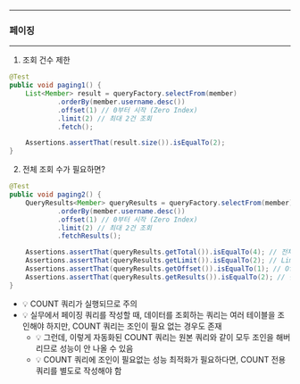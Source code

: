 -----
### 페이징
-----
1. 조회 건수 제한
```java
@Test
public void paging1() {
    List<Member> result = queryFactory.selectFrom(member)
            .orderBy(member.username.desc())
            .offset(1) // 0부터 시작 (Zero Index)
            .limit(2) // 최대 2건 조회
            .fetch();

    Assertions.assertThat(result.size()).isEqualTo(2);
}
```

2. 전체 조회 수가 필요하면?
```java
@Test
public void paging2() {
    QueryResults<Member> queryResults = queryFactory.selectFrom(member)
            .orderBy(member.username.desc())
            .offset(1) // 0부터 시작 (Zero Index)
            .limit(2) // 최대 2건 조회
            .fetchResults();

    Assertions.assertThat(queryResults.getTotal()).isEqualTo(4); // 전체 조회 개수
    Assertions.assertThat(queryResults.getLimit()).isEqualTo(2); // Limit 개수
    Assertions.assertThat(queryResults.getOffset()).isEqualTo(1); // Offset 위치
    Assertions.assertThat(queryResults.getResults()).isEqualTo(2); // 결과 개수
}
```
  - 💡 COUNT 쿼리가 실행되므로 주의
  - 💡 실무에서 페이징 쿼리를 작성할 때, 데이터를 조회하는 쿼리는 여러 테이블을 조인해야 하지만, COUNT 쿼리는 조인이 필요 없는 경우도 존재
     + 💡 그런데, 이렇게 자동화된 COUNT 쿼리는 원본 쿼리와 같이 모두 조인을 해버리므로 성능이 안 나올 수 있음
     + 💡 COUNT 쿼리에 조인이 필요없는 성능 최적화가 필요하다면, COUNT 전용 쿼리를 별도로 작성해야 함
  
